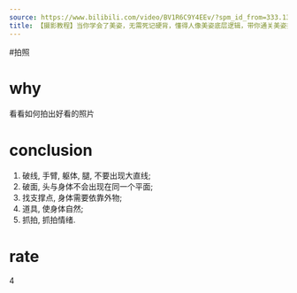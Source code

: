 ```yaml
---
source: https://www.bilibili.com/video/BV1R6C9Y4EEv/?spm_id_from=333.1387.favlist.content.click&vd_source=549bde2564979641a5f0adbcfa529b0a
title: 【摄影教程】当你学会了美姿，无需死记硬背，懂得人像美姿底层逻辑，带你通关美姿技巧
---
```


#拍照
# why
看看如何拍出好看的照片

# conclusion
1. 破线, 手臂, 躯体, 腿, 不要出现大直线;
2. 破面, 头与身体不会出现在同一个平面;
3. 找支撑点, 身体需要依靠外物;
4. 道具, 使身体自然;
5. 抓拍, 抓拍情绪.

# rate
4